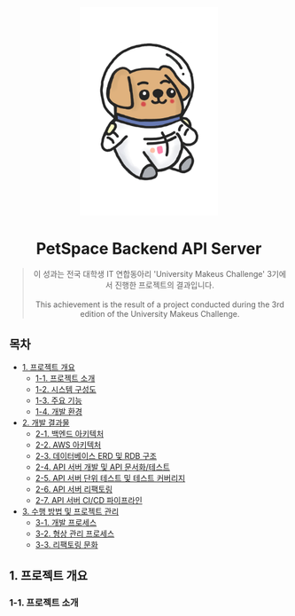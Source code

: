 <div align="center">

<img src="images/logo.jpg" width="250"/>

# PetSpace Backend API Server

> 이 성과는 전국 대학생 IT 연합동아리 'University Makeus Challenge' 3기에서 진행한 프로젝트의 결과입니다. 
> <br><br>
> This achievement is the result of a project conducted during the 3rd edition of the University Makeus Challenge.

</div>

## 목차

- [1. 프로젝트 개요](#1-프로젝트-개요)
    - [1-1. 프로젝트 소개](#1-1-프로젝트-소개)
    - [1-2. 시스템 구성도](#1-2-시스템-구성도)
    - [1-3. 주요 기능](#1-3-주요-기능)
    - [1-4. 개발 환경](#1-4-개발-환경)
- [2. 개발 결과물](#2-개발-결과물)
    - [2-1. 백엔드 아키텍처](#2-1-백엔드-아키텍처)
    - [2-2. AWS 아키텍처](#2-2-aws-아키텍처)
    - [2-3. 데이터베이스 ERD 및 RDB 구조](#2-3-데이터베이스-erd-및-rdb-구조)
    - [2-4. API 서버 개발 및 API 문서화/테스트](#2-4-api-서버-개발-및-api-문서화테스트)
    - [2-5. API 서버 단위 테스트 및 테스트 커버리지](#2-5-api-서버-단위-테스트-및-테스트-커버리지)
    - [2-6. API 서버 리팩토링](#2-6-api-서버-리팩토링)
    - [2-7. API 서버 CI/CD 파이프라인](#2-7-api-서버-cicd-파이프라인)
- [3. 수행 방법 및 프로젝트 관리](#3-수행-방법-및-프로젝트-관리)
    - [3-1. 개발 프로세스](#3-1-개발-프로세스)
    - [3-2. 형상 관리 프로세스](#3-2-형상-관리-프로세스)
    - [3-3. 리팩토링 문화](#3-3-리팩토링-문화)

## 1. 프로젝트 개요

### 1-1. 프로젝트 소개

